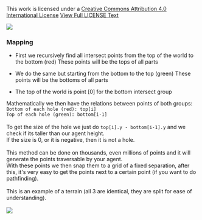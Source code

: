 This work is licensed under a [Creative Commons Attribution 4.0 International License](https://creativecommons.org/licenses/by-nc-nd/4.0/)
[View Full LICENSE Text](https://github.com/Blissful4992/pathfinding/blob/main/LICENSE)

![](https://mirrors.creativecommons.org/presskit/buttons/88x31/svg/by-nc-nd.svg)
### Mapping
* First we recursively find all intersect points from the top of the world to the bottom (red)
These points will be the tops of all parts

* We do the same but starting from the bottom to the top (green)
These points will be the bottoms of all parts

* The top of the world is point [0] for the bottom intersect group

Mathematically we then have the relations between points of both groups:<br/>
`Bottom of each hole (red): top[i]`<br/>
`Top of each hole (green): bottom[i-1]`<br/>
<br/>
To get the size of the hole we just do `top[i].y - bottom[i-1].y` and we check if its taller than our agent height.<br/>
If the size is 0, or it is negative, then it is not a hole.<br/>
<br/>
This method can be done on thousands, even millions of points and it will generate the points traversable by your agent.<br/>
With these points we then snap them to a grid of a fixed separation, after this, it's very easy to get the points next to a certain point (if you want to do pathfinding).<br/>
<br/>
This is an example of a terrain (all 3 are identical, they are split for ease of understanding).<br/>
<br/>
![](https://i.imgur.com/XNVtIcf.png)
